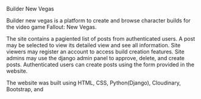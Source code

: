 Builder New Vegas


Builder new vegas is a platform to create and browse character builds for the video game Fallout: New Vegas.


The site contains a pagiented list of posts from authenticated users. A post may be selected to view its detailed view and see all information. Site viewers may register an account to access build creation features.
Site admins may use the django admin panel to approve, delete, and create posts. Authenticated users can create posts using the form provided in the website.

The website was built using HTML, CSS, Python(Django), Cloudinary, Bootstrap, and 